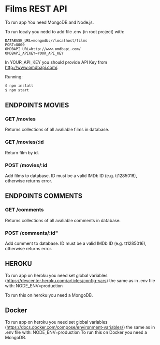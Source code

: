 # Films REST API

To run app You need MongoDB and Node.js.

To run localy you nedd to add file .env (in root project) with:

```
DATABASE_URL=mongodb://localhost/films
PORT=8000
OMDBAPI_URL=http://www.omdbapi.com/
OMDBAPI_APIKEY=YOUR_API_KEY
```

In YOUR_API_KEY you should provide API Key from http://www.omdbapi.com/.

Running:

```bash
$ npm install
$ npm start
```

## ENDPOINTS MOVIES

### GET /movies

Returns collections of all avaliable films in database.

### GET /movies/:id

Return film by id.

### POST /movies/:id

Add films to database. ID must be a valid IMDb ID (e.g. tt1285016), otherwise returns error.

## ENDPOINTS COMMENTS

### GET /comments

Returns collections of all avaliable comments in database.

### POST /comments/:id"

Add comment to database. ID must be a valid IMDb ID (e.g. tt1285016), otherwise returns error.

## HEROKU

To run app on heroku you need set global variables (https://devcenter.heroku.com/articles/config-vars) the same as in .env file with:
NODE_ENV=production

To run this on heroku you need a MongoDB.

## Docker

To run app on heroku you need set global variables (https://docs.docker.com/compose/environment-variables/) the same as in .env file with:
NODE_ENV=production
To run this on Docker you need a MongoDB.
